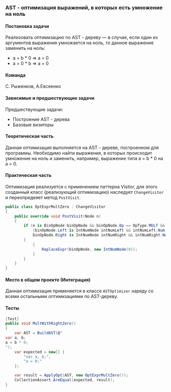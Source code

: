 ### AST - оптимизация выражений, в которых есть умножение на ноль

#### Постановка задачи
Реализовать оптимизацию по AST - дереву — в случае, если один из аргументов выражения умножается на ноль, то данное выражение заменить на ноль:
- a = b * 0 => a = 0
- a = 0 * b => a = 0

#### Команда
С. Рыженков, А.Евсеенко

#### Зависимые и предшествующие задачи
Предшествующие задачи:
* Построение AST - дерева
* Базовые визиторы

#### Теоретическая часть
Данная оптимизация выполняется на AST - дереве, построенном для программы. Необходимо найти выражения, в которых происходит умножение на ноль и заменить, например, выражение типа a = b * 0 на a = 0.

#### Практическая часть
Оптимизация реализуется с применением паттерна Visitor, для этого созданный класс (реализующий оптимизацию) наследует `ChangeVisitor` и переопредеяет метод  `PostVisit`. 

```csharp
public class OptExprMultZero : ChangeVisitor
{
    public override void PostVisit(Node n)
    {
        if (n is BinOpNode binOpNode && binOpNode.Op == OpType.MULT &&
            (binOpNode.Left is IntNumNode intNumLeft && intNumLeft.Num == 0 ||
            binOpNode.Right is IntNumNode intNumRight && intNumRight.Num == 0))
        {
            {
                ReplaceExpr(binOpNode, new IntNumNode(0));
            }
        }
    }
}
```

#### Место в общем проекте (Интеграция)
Данная оптимизация применяется в классе `ASTOptimizer` наряду со всеми остальными оптимизациями по AST-дереву.

#### Тесты

```csharp
[Test]
public void MultWithRightZero()
{
    var AST = BuildAST(@"
var a, b;
a = b * 0;
");
    var expected = new[] {
        "var a, b;",
        "a = 0;"
    };

    var result = ApplyOpt(AST, new OptExprMultZero());
    CollectionAssert.AreEqual(expected, result);
}
```
